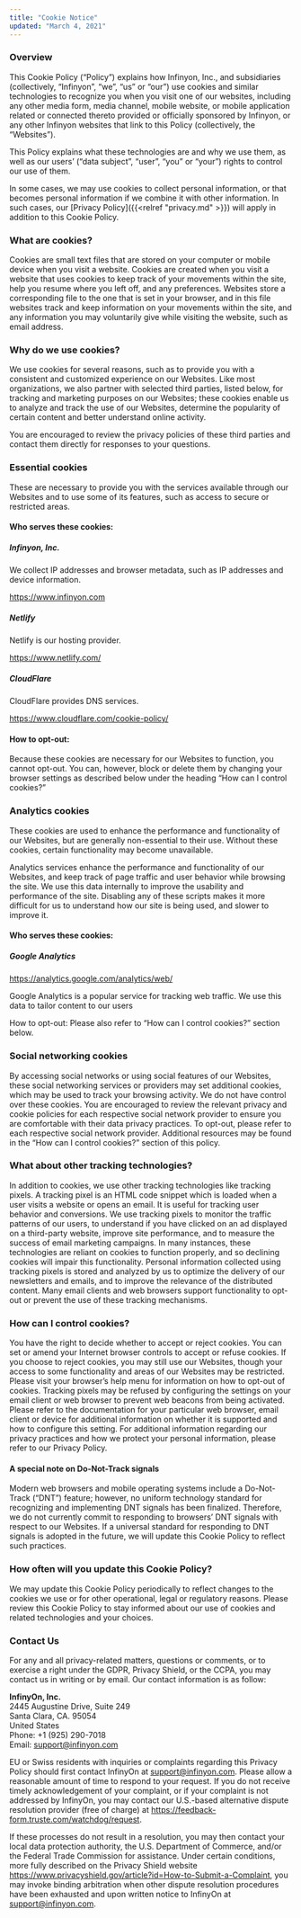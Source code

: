 ```yaml
---
title: "Cookie Notice"
updated: "March 4, 2021"
---
```

### Overview

This Cookie Policy (“Policy”) explains how Infinyon, Inc., and subsidiaries (collectively, “Infinyon”, “we”, “us” or “our”) use cookies and similar technologies to recognize you when you visit one of our websites, including any other media form, media channel, mobile website, or mobile application related or connected thereto provided or officially sponsored by Infinyon, or any other Infinyon websites that link to this Policy (collectively, the “Websites”).

This Policy explains what these technologies are and why we use them, as well as our users’ (“data subject”, “user”, “you” or “your”) rights to control our use of them.

In some cases, we may use cookies to collect personal information, or that becomes personal information if we combine it with other information. In such cases, our [Privacy Policy]({{<relref "privacy.md" >}}) will apply in addition to this Cookie Policy.

### What are cookies?

Cookies are small text files that are stored on your computer or mobile device when you visit a website. Cookies are created when you visit a website that uses cookies to keep track of your movements within the site, help you resume where you left off, and any preferences. Websites store a corresponding file to the one that is set in your browser, and in this file websites track and keep information on your movements within the site, and any information you may voluntarily give while visiting the website, such as email address.

### Why do we use cookies?

We use cookies for several reasons, such as to provide you with a consistent and customized experience on our Websites. Like most organizations, we also partner with selected third parties, listed below, for tracking and marketing purposes on our Websites; these cookies enable us to analyze and track the use of our Websites, determine the popularity of certain content and better understand online activity.

You are encouraged to review the privacy policies of these third parties and contact them directly for responses to your questions.

### Essential cookies

These are necessary to provide you with the services available through our Websites and to use some of its features, such as access to secure or restricted areas.

#### Who serves these cookies:

##### Infinyon, Inc.
We collect IP addresses and browser metadata, such as IP addresses and device information.

https://www.infinyon.com

##### Netlify
Netlify is our hosting provider.

https://www.netlify.com/

##### CloudFlare
CloudFlare provides DNS services.

https://www.cloudflare.com/cookie-policy/

#### How to opt-out:

Because these cookies are necessary for our Websites to function, you cannot opt-out. You can, however, block or delete them by changing your browser settings as described below under the heading “How can I control cookies?”

### Analytics cookies

These cookies are used to enhance the performance and functionality of our Websites, but are generally non-essential to their use. Without these cookies, certain functionality may become unavailable.

Analytics services enhance the performance and functionality of our Websites, and keep track of page traffic and user behavior while browsing the site. We use this data internally to improve the usability and performance of the site. Disabling any of these scripts makes it more difficult for us to understand how our site is being used, and slower to improve it.

#### Who serves these cookies:

##### Google Analytics
https://analytics.google.com/analytics/web/

Google Analytics is a popular service for tracking web traffic. We use this data to tailor content to our users

How to opt-out: Please also refer to “How can I control cookies?” section below.


### Social networking cookies

By accessing social networks or using social features of our Websites, these social networking services or providers may set additional cookies, which may be used to track your browsing activity. We do not have control over these cookies. You are encouraged to review the relevant privacy and cookie policies for each respective social network provider to ensure you are comfortable with their data privacy practices. To opt-out, please refer to each respective social network provider. Additional resources may be found in the “How can I control cookies?” section of this policy.

### What about other tracking technologies?

In addition to cookies, we use other tracking technologies like tracking pixels. A tracking pixel is an HTML code snippet which is loaded when a user visits a website or opens an email. It is useful for tracking user behavior and conversions. We use tracking pixels to monitor the traffic patterns of our users, to understand if you have clicked on an ad displayed on a third-party website, improve site performance, and to measure the success of email marketing campaigns. In many instances, these technologies are reliant on cookies to function properly, and so declining cookies will impair this functionality. Personal information collected using tracking pixels is stored and analyzed by us to optimize the delivery of our newsletters and emails, and to improve the relevance of the distributed content. Many email clients and web browsers support functionality to opt-out or prevent the use of these tracking mechanisms.

### How can I control cookies?

You have the right to decide whether to accept or reject cookies. You can set or amend your Internet browser controls to accept or refuse cookies. If you choose to reject cookies, you may still use our Websites, though your access to some functionality and areas of our Websites may be restricted. Please visit your browser’s help menu for information on how to opt-out of cookies. Tracking pixels may be refused by configuring the settings on your email client or web browser to prevent web beacons from being activated. Please refer to the documentation for your particular web browser, email client or device for additional information on whether it is supported and how to configure this setting. For additional information regarding our privacy practices and how we protect your personal information, please refer to our Privacy Policy.

#### A special note on Do-Not-Track signals

Modern web browsers and mobile operating systems include a Do-Not-Track (“DNT”) feature; however, no uniform technology standard for recognizing and implementing DNT signals has been finalized. Therefore, we do not currently commit to responding to browsers’ DNT signals with respect to our Websites. If a universal standard for responding to DNT signals is adopted in the future, we will update this Cookie Policy to reflect such practices.

### How often will you update this Cookie Policy?
We may update this Cookie Policy periodically to reflect changes to the cookies we use or for other operational, legal or regulatory reasons. Please review this Cookie Policy to stay informed about our use of cookies and related technologies and your choices.

### Contact Us
For any and all privacy-related matters, questions or comments, or to exercise a right under the GDPR, Privacy Shield, or the CCPA, you may contact us in writing or by email. Our contact information is as follow:


<b>InfinyOn, Inc.</b><br/>
2445 Augustine Drive, Suite 249<br/>
Santa Clara, CA. 95054<br/>
United States<br/>
Phone: +1 (925) 290-7018<br/>
Email: [support@infinyon.com](mailto:support@infinyon.com)<br/>


EU or Swiss residents with inquiries or complaints regarding this Privacy Policy should first contact InfinyOn at [support@infinyon.com](mailto:support@infinyon.com). Please allow a reasonable amount of time to respond to your request. If you do not receive timely acknowledgement of your complaint, or if your complaint is not addressed by InfinyOn, you may contact our U.S.-based alternative dispute resolution provider (free of charge) at https://feedback-form.truste.com/watchdog/request.

If these processes do not result in a resolution, you may then contact your local data protection authority, the U.S. Department of Commerce, and/or the Federal Trade Commission for assistance. Under certain conditions, more fully described on the Privacy Shield website https://www.privacyshield.gov/article?id=How-to-Submit-a-Complaint, you may invoke binding arbitration when other dispute resolution procedures have been exhausted and upon written notice to InfinyOn at [support@infinyon.com](mailto:support@infinyon.com).
